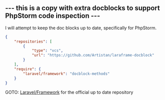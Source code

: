 ## --- this is a copy with extra docblocks to support PhpStorm code inspection ---

I will attempt to keep the doc blocks up to date, specifically for PhpStorm.

```json
{
    "repositories": [
        {
            "type": "vcs",
            "url": "https://github.com/Artistan/laraframe-docblock"
        }
    ],
    "require": {
        "laravel/framework": "docblock-methods"
    }
}

```

GOTO: <a href="https://github.com/laravel/framework">Laravel/Framework</a> for the official up to date repository
